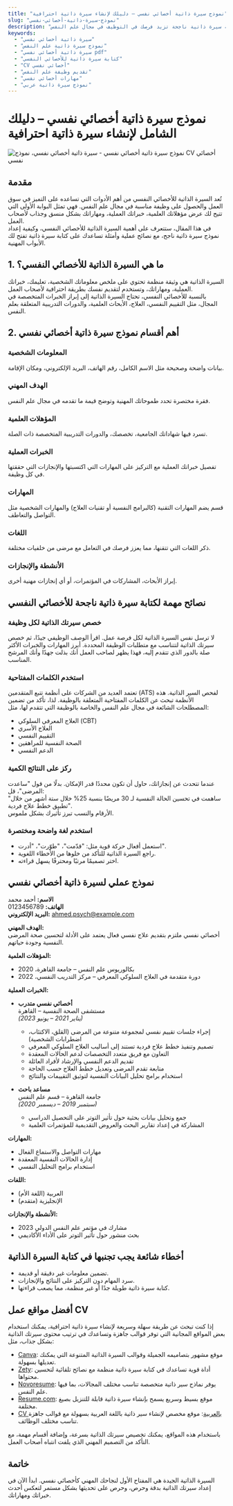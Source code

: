```yaml
---
title: "نموذج سيرة ذاتية أخصائي نفسي – دليلك لإنشاء سيرة ذاتية احترافية"
slug: "نموذج-سيرة-ذاتية-أخصائي-نفسي"
description: "هل تبحث عن نموذج سيرة ذاتية احترافي لأخصائي نفسي؟ اكتشف نموذجًا جاهزًا بالعربية مع نصائح عملية لكتابة سيرة ذاتية ناجحة تزيد فرصك في التوظيف في مجال علم النفس."
keywords:
  - "سيرة ذاتية أخصائي نفسي"
  - "نموذج سيرة ذاتية علم النفس"
  - "سيرة ذاتية أخصائي نفسي pdf"
  - "كتابة سيرة ذاتية للأخصائي النفسي"
  - "CV أخصائي نفسي"
  - "تقديم وظيفة علم النفس"
  - "مهارات أخصائي نفسي"
  - "نموذج سيرة ذاتية عربي"
---
```






# نموذج سيرة ذاتية أخصائي نفسي – دليلك الشامل لإنشاء سيرة ذاتية احترافية  

![نموذج سيرة ذاتية أخصائي نفسي - سيرة ذاتية أخصائي نفسي، نموذج CV أخصائي نفسي ](/.thearpycv " نموذج سيرة ذاتية أخصائي نفسي - سيرة ذاتية أخصائي نفسي، نموذج CV أخصائي نفسي")


## مقدمة  
تُعد السيرة الذاتية للأخصائي النفسي من أهم الأدوات التي تساعده على التميز في سوق العمل والحصول على وظيفة مناسبة في مجال علم النفس. فهي تمثل البوابة الأولى التي تتيح لك عرض مؤهلاتك العلمية، خبراتك العملية، ومهاراتك بشكل منسق وجذاب لأصحاب العمل.  
في هذا المقال، ستتعرف على أهمية السيرة الذاتية للأخصائي النفسي، وكيفية إعداد نموذج سيرة ذاتية ناجح، مع نصائح عملية وأمثلة تساعدك على كتابة سيرة ذاتية تفتح لك الأبواب المهنية.



## 1. ما هي السيرة الذاتية للأخصائي النفسي؟  
السيرة الذاتية هي وثيقة منظمة تحتوي على ملخص معلوماتك الشخصية، تعليمك، خبراتك العملية، ومهاراتك، وتستخدم لتقديم نفسك بطريقة احترافية لأصحاب العمل.  
بالنسبة للأخصائي النفسي، تحتاج السيرة الذاتية إلى إبراز الخبرات المتخصصة في المجال، مثل التقييم النفسي، العلاج، الأبحاث العلمية، والدورات التدريبية المتعلقة بعلم النفس.


## 2. أهم أقسام نموذج سيرة ذاتية أخصائي نفسي  

### المعلومات الشخصية  
بيانات واضحة وصحيحة مثل الاسم الكامل، رقم الهاتف، البريد الإلكتروني، ومكان الإقامة.

### الهدف المهني  
فقرة مختصرة تحدد طموحاتك المهنية وتوضح قيمة ما تقدمه في مجال علم النفس.

### المؤهلات العلمية  
تسرد فيها شهاداتك الجامعية، تخصصك، والدورات التدريبية المتخصصة ذات الصلة.

### الخبرات العملية  
تفصيل خبراتك العملية مع التركيز على المهارات التي اكتسبتها والإنجازات التي حققتها في كل وظيفة.

### المهارات  
قسم يضم المهارات التقنية (كالبرامج النفسية أو تقنيات العلاج) والمهارات الشخصية مثل التواصل والتعاطف.

### اللغات  
ذكر اللغات التي تتقنها، مما يعزز فرصك في التعامل مع مرضى من خلفيات مختلفة.

### الأنشطة والإنجازات  
إبراز الأبحاث، المشاركات في المؤتمرات، أو أي إنجازات مهنية أخرى.

## نصائح مهمة لكتابة سيرة ذاتية ناجحة للأخصائي النفسي  


### خصص سيرتك الذاتية لكل وظيفة  
لا ترسل نفس السيرة الذاتية لكل فرصة عمل. اقرأ الوصف الوظيفي جيدًا، ثم خصص سيرتك الذاتية لتتناسب مع متطلبات الوظيفة المحددة. أبرز المهارات والخبرات الأكثر صلة بالدور الذي تتقدم إليه، فهذا يظهر لصاحب العمل أنك بذلت جهدًا وأنك المرشح المناسب.

### استخدم الكلمات المفتاحية  
تعتمد العديد من الشركات على أنظمة تتبع المتقدمين (ATS) لفحص السير الذاتية. هذه الأنظمة تبحث عن الكلمات المفتاحية المتعلقة بالوظيفة. لذا، تأكد من تضمين المصطلحات الشائعة في مجال علم النفس والخاصة بالوظيفة التي تتقدم لها، مثل:  
- العلاج المعرفي السلوكي (CBT)  
- العلاج الأسري  
- التقييم النفسي  
- الصحة النفسية للمراهقين  
- الدعم النفسي  

### ركز على النتائج الكمية  
عندما تتحدث عن إنجازاتك، حاول أن تكون محددًا قدر الإمكان. بدلًا من قول "ساعدت المرضى"، قل:  
"ساهمت في تحسين الحالة النفسية لـ 30 مريضًا بنسبة 25% خلال ستة أشهر من خلال تطبيق خطط علاج فردية".  
الأرقام والنسب تبرز تأثيرك بشكل ملموس.

### استخدم لغة واضحة ومختصرة  
- استعمل أفعال حركة قوية مثل: "قدّمت"، "طوّرت"، "أدرت".  
- راجع السيرة الذاتية للتأكد من خلوها من الأخطاء اللغوية.  
- اختر تصميمًا مرتبًا ومحترفًا يسهل قراءته.



##  نموذج عملي لسيرة ذاتية أخصائي نفسي  

**الاسم:** أحمد محمد  
**الهاتف:** 0123456789  
**البريد الإلكتروني:** ahmed.psych@example.com  

**الهدف المهني:**  
أخصائي نفسي ملتزم بتقديم علاج نفسي فعال يعتمد على الأدلة لتحسين صحة المرضى النفسية وجودة حياتهم.

**المؤهلات العلمية:**  
- بكالوريوس علم النفس – جامعة القاهرة، 2020  
- دورة متقدمة في العلاج السلوكي المعرفي – مركز التدريب النفسي، 2022  

**الخبرات العملية:**  

- **أخصائي نفسي متدرب**  
  مستشفى الصحة النفسية – القاهرة  
  *(يناير 2021 – يونيو 2023)*  
  - إجراء جلسات تقييم نفسي لمجموعة متنوعة من المرضى (القلق، الاكتئاب، اضطرابات الشخصية)  
  - تصميم وتنفيذ خطط علاج فردية تستند إلى أساليب العلاج السلوكي المعرفي  
  - التعاون مع فريق متعدد التخصصات لدعم الحالات المعقدة  
  - تقديم الدعم النفسي والإرشاد لأفراد العائلة  
  - متابعة تقدم المرضى وتعديل خطط العلاج حسب الحاجة  
  - استخدام برامج تحليل البيانات النفسية لتوثيق التقييمات والنتائج  

- **مساعد باحث**  
  جامعة القاهرة – قسم علم النفس  
  *(سبتمبر 2019 – ديسمبر 2020)*  
  - جمع وتحليل بيانات بحثية حول تأثير التوتر على التحصيل الدراسي  
  - المشاركة في إعداد تقارير البحث والعروض التقديمية للمؤتمرات العلمية  

**المهارات:**  
- مهارات التواصل والاستماع الفعال  
- إدارة الحالات النفسية المعقدة  
- استخدام برامج التحليل النفسي  

**اللغات:**  
- العربية (اللغة الأم)  
- الإنجليزية (متقدم)  

**الأنشطة والإنجازات:**  
- مشارك في مؤتمر علم النفس الدولي 2023  
- بحث منشور حول تأثير التوتر على الأداء الأكاديمي  


##  أخطاء شائعة يجب تجنبها في كتابة السيرة الذاتية  

- تضمين معلومات غير دقيقة أو قديمة.  
- سرد المهام دون التركيز على النتائج والإنجازات.  
- كتابة سيرة ذاتية طويلة جدًا أو غير منظمة، مما يصعب قراءتها.



## أفضل مواقع عمل CV  

إذا كنت تبحث عن طريقة سهلة وسريعة لإنشاء سيرة ذاتية احترافية، يمكنك استخدام بعض المواقع المجانية التي توفر قوالب جاهزة وتساعدك في ترتيب محتوى سيرتك الذاتية بشكل جذاب، مثل:  

- [Canva](https://www.canva.com): موقع مشهور بتصاميمه الجميلة وقوالب السيرة الذاتية المتنوعة التي يمكنك تعديلها بسهولة.  
- [Zety](https://zety.com): أداة قوية تساعدك في كتابة سيرة ذاتية منظمة مع نصائح تلقائية لتحسين محتواها.  
- [Novoresume](https://novoresume.com): يوفر نماذج سير ذاتية متخصصة تناسب مختلف المجالات، بما فيها علم النفس.  
- [Resume.com](https://resume.com): موقع بسيط وسريع يسمح بإنشاء سيرة ذاتية قابلة للتنزيل بصيغ مختلفة.   
- [CV بالعربية](https://cv-in-arabic.com): موقع مخصص لإنشاء سير ذاتية باللغة العربية بسهولة مع قوالب جاهزة تناسب مختلف الوظائف.

باستخدام هذه المواقع، يمكنك تخصيص سيرتك الذاتية بسرعة، وإضافة أقسام مهمة، مع التأكد من التصميم المهني الذي يلفت انتباه أصحاب العمل.


## خاتمة  
السيرة الذاتية الجيدة هي المفتاح الأول لنجاحك المهني كأخصائي نفسي. ابدأ الآن في إعداد سيرتك الذاتية بدقة وحرص، وحرص على تحديثها بشكل مستمر لتعكس أحدث خبراتك ومهاراتك.  

